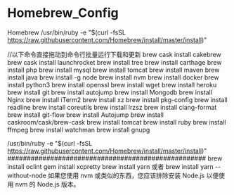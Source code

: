 #  Homebrew_Config

Homebrew
/usr/bin/ruby -e "$(curl -fsSL https://raw.githubusercontent.com/Homebrew/install/master/install)"

//以下命令直接拖动到命令行批量运行下载和更新
brew cask install cakebrew
brew cask install launchrocket
brew install tree
brew install carthage
brew install php
brew install mysql
brew install tomcat
brew install maven
brew install java
brew install -g node
brew install nvm
brew install docker
brew install python3
brew install openssl
brew install wget
brew install heroku
brew install git
brew install autojump
brew install Mongodb
brew install Nginx
brew install iTerm2
brew install xz
brew install pkg-config
brew install readline
brew install coreutils
brew install lrzsz
brew install clang-format
brew install git-flow
brew install Autojump
brew install caskroom/cask/brew-cask
brew install tomcat
brew install ruby
brew install ffmpeg
brew install watchman
brew install gnupg

/usr/bin/ruby -e "$(curl -fsSL https://raw.githubusercontent.com/Homebrew/install/master/install)"
###################################################
brew install oclint
gem install xcpretty
brew install yarn 或者 brew install yarn --without-node 如果您使用 nvm 或类似的东西，您应该排除安装 Node.js 以便使用 nvm 的 Node.js 版本。
